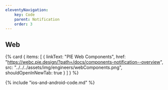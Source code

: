 ```yaml
---
eleventyNavigation:
    key: Code
    parent: Notification
    order: 3
---
```


## Web

{% card {
  items: [
        {
          linkText: "PIE Web Components",
          href: "https://webc.pie.design/?path=/docs/components-notification--overview",
          src: "../../../assets/img/engineers/webComponents.png",
          shouldOpenInNewTab: true
        }
    ]
} %}

{% include "ios-and-android-code.md" %}
